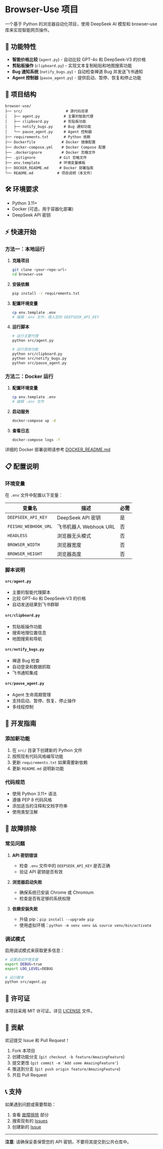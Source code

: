 # Browser-Use 项目

一个基于 Python 的浏览器自动化项目，使用 DeepSeek AI 模型和 browser-use 库来实现智能网页操作。

## 🚀 功能特性

- **智能价格比较** (`agent.py`) - 自动比较 GPT-4o 和 DeepSeek-V3 的价格
- **剪贴板操作** (`clipboard.py`) - 实现文本复制粘贴和地图搜索功能
- **Bug 通知系统** (`notify_bugs.py`) - 自动检查禅道 Bug 并发送飞书通知
- **Agent 控制器** (`pause_agent.py`) - 提供启动、暂停、恢复和停止功能

## 📁 项目结构

```
browser-use/
├── src/                    # 源代码目录
│   ├── agent.py           # 主要的智能代理
│   ├── clipboard.py       # 剪贴板功能
│   ├── notify_bugs.py     # Bug 通知功能
│   └── pause_agent.py     # Agent 控制器
├── requirements.txt       # Python 依赖
├── Dockerfile            # Docker 镜像配置
├── docker-compose.yml    # Docker Compose 配置
├── .dockerignore         # Docker 忽略文件
├── .gitignore           # Git 忽略文件
├── env.template         # 环境变量模板
├── DOCKER_README.md     # Docker 部署指南
└── README.md           # 项目说明（本文件）
```

## 🛠️ 环境要求

- Python 3.11+
- Docker (可选，用于容器化部署)
- DeepSeek API 密钥

## ⚡ 快速开始

### 方法一：本地运行

1. **克隆项目**

   ```bash
   git clone <your-repo-url>
   cd browser-use
   ```

2. **安装依赖**

   ```bash
   pip install -r requirements.txt
   ```

3. **配置环境变量**

   ```bash
   cp env.template .env
   # 编辑 .env 文件，填入您的 DEEPSEEK_API_KEY
   ```

4. **运行脚本**

   ```bash
   # 运行主要代理
   python src/agent.py

   # 运行其他功能
   python src/clipboard.py
   python src/notify_bugs.py
   python src/pause_agent.py
   ```

### 方法二：Docker 运行

1. **配置环境变量**

   ```bash
   cp env.template .env
   # 编辑 .env 文件
   ```

2. **启动服务**

   ```bash
   docker-compose up -d
   ```

3. **查看日志**
   ```bash
   docker-compose logs -f
   ```

详细的 Docker 部署说明请参考 [DOCKER_README.md](DOCKER_README.md)

## 📋 配置说明

### 环境变量

在 `.env` 文件中配置以下变量：

| 变量名               | 描述                   | 必需 |
| -------------------- | ---------------------- | ---- |
| `DEEPSEEK_API_KEY`   | DeepSeek API 密钥      | 是   |
| `FEISHU_WEBHOOK_URL` | 飞书机器人 Webhook URL | 否   |
| `HEADLESS`           | 浏览器无头模式         | 否   |
| `BROWSER_WIDTH`      | 浏览器宽度             | 否   |
| `BROWSER_HEIGHT`     | 浏览器高度             | 否   |

### 脚本说明

#### `src/agent.py`

- 主要的智能代理脚本
- 比较 GPT-4o 和 DeepSeek-V3 的价格
- 自动发送结果到飞书群聊

#### `src/clipboard.py`

- 剪贴板操作功能
- 搜索地理位置信息
- 地图搜索和导航

#### `src/notify_bugs.py`

- 禅道 Bug 检查
- 自动登录和数据抓取
- 飞书通知集成

#### `src/pause_agent.py`

- Agent 生命周期管理
- 支持启动、暂停、恢复、停止操作
- 多线程控制

## 🔧 开发指南

### 添加新功能

1. 在 `src/` 目录下创建新的 Python 文件
2. 按照现有代码风格编写功能
3. 更新 `requirements.txt` 如果需要新依赖
4. 更新 `README.md` 说明新功能

### 代码规范

- 使用 Python 3.11+ 语法
- 遵循 PEP 8 代码风格
- 添加适当的注释和文档字符串
- 使用类型注解

## 🐛 故障排除

### 常见问题

1. **API 密钥错误**

   - 检查 `.env` 文件中的 `DEEPSEEK_API_KEY` 是否正确
   - 验证 API 密钥是否有效

2. **浏览器启动失败**

   - 确保系统已安装 Chrome 或 Chromium
   - 检查是否有足够的系统权限

3. **依赖安装失败**
   - 升级 pip：`pip install --upgrade pip`
   - 使用虚拟环境：`python -m venv venv && source venv/bin/activate`

### 调试模式

启用调试模式来获取更多信息：

```bash
# 设置调试环境变量
export DEBUG=true
export LOG_LEVEL=DEBUG

# 运行脚本
python src/agent.py
```

## 📄 许可证

本项目采用 MIT 许可证。详见 [LICENSE](LICENSE) 文件。

## 🤝 贡献

欢迎提交 Issue 和 Pull Request！

1. Fork 本项目
2. 创建功能分支 (`git checkout -b feature/AmazingFeature`)
3. 提交更改 (`git commit -m 'Add some AmazingFeature'`)
4. 推送到分支 (`git push origin feature/AmazingFeature`)
5. 开启 Pull Request

## 📞 支持

如果遇到问题或需要帮助：

1. 查看 [故障排除](#-故障排除) 部分
2. 搜索现有的 [Issues](../../issues)
3. 创建新的 [Issue](../../issues/new)

---

**注意**: 请确保妥善保管您的 API 密钥，不要将其提交到公共仓库中。
